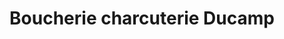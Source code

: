 ---
title: "Boucherie charcuterie Ducamp"
url: /labenne/boucherie-charcuterie-ducamp/
shop: boucherie
---